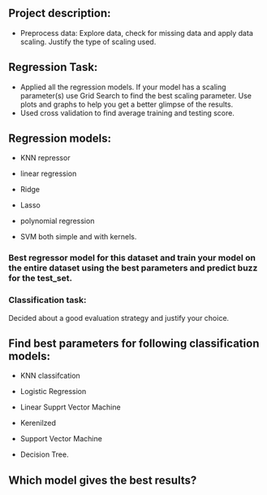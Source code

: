 ## Project description:
- Preprocess data: Explore data, check for missing data and apply data scaling. Justify the type of scaling used.

## Regression Task:
- Applied all the regression models. If your model has a scaling parameter(s) use Grid Search to find the best scaling parameter. Use plots and graphs to help you get a better glimpse of the results.
- Used cross validation to find average training and testing score.
## Regression models: 

- KNN repressor

- linear regression

- Ridge

 - Lasso

- polynomial regression

- SVM both simple and with kernels.

### Best regressor model for this dataset and train your model on the entire dataset using the best parameters and predict buzz for the test_set.

### Classification task:

Decided about a good evaluation strategy and justify your choice.

## Find best parameters for following classification models:

- KNN classifcation

- Logistic Regression

- Linear Supprt Vector Machine

- Kerenilzed 

- Support Vector Machine

- Decision Tree.

## Which model gives the best results?
